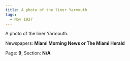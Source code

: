 ```yaml
---  
title: A photo of the liner Yarmouth  
tags:  
  - Nov 1927  
---  
```

  
A photo of the liner Yarmouth.  
  
Newspapers: **Miami Morning News or The Miami Herald**  
  
Page: **9**, Section: **N/A** 
